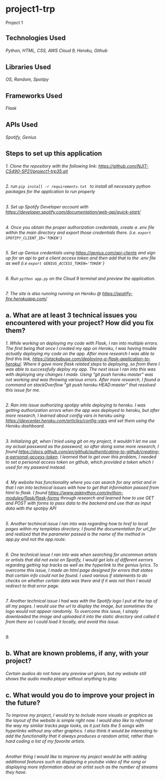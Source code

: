 # project1-trp
Project 1
## Technologies Used
###### Python, HTML, CSS, AWS Cloud 9, Heroku, Github
## Libraries Used
###### OS, Random, Spotipy
## Frameworks Used
###### Flask
## APIs Used
###### Spotify, Genius
## Steps to set up this application
###### 1. Clone the repository with the following link: https://github.com/NJIT-CS490-SP21/project1-trp35.git
###### 2. run ```pip install -r requirements.txt ``` to install all necessary python packages for the application to run properly
###### 3. Set up Spotify Developer account with https://developer.spotify.com/documentation/web-api/quick-start/
###### 4. Once you obtain the proper authorization credentials, create a .env file within the main directory and export those credentials there. (i.e. ```export SPOTIPY_CLIENT_ID='TOKEN'```)
###### 5. Set up Genius credentials using https://genius.com/api-clients and sign up for an api to get a client access token and then add that to the .env file as well (i.e ```export GENIUS_ACCESS_TOKEN='TOKEN'```)
###### 6. Run ```python app.py``` on the Cloud 9 terminal and preview the application.
###### 7. The site is also running running on Heroku @ https://spotify-fire.herokuapp.com/
## a. What are at least 3 technical issues you encountered with your project? How did you fix them?
###### 1. While working on deploying my code with Flask, I ran into multiple errors. The first being that once I created my app on Heroku, I was having trouble actually deploying my code on the app. After more research I was able to find this link, https://stackabuse.com/deploying-a-flask-application-to-heroku/. Where it gave more flask related steps to deploying, so from there I was able to successfully deploy my app. The next issue I ran into this was with deploying any changes I made. Using "git push heroku master" was not working and was throwing various errors. After more research, I found a command on stackOverflow "git push heroku HEAD:master" that resolved this issue for me.
###### 2. Ran into issue authorizing spotipy while deploying to heroku. I was getting authorization errors when the app was deployed to heroku, but after more research, I learned about config vars in heroku using https://devcenter.heroku.com/articles/config-vars and set them using the Heroku dashboard.
###### 3. Initializing git, when I tried using git on my project, it wouldn't let me use my actual password as the password, so after doing some more research, I found https://docs.github.com/en/github/authenticating-to-github/creating-a-personal-access-token. I learned that to get over this problem, I needed to set a personal access token on github, which provided a token which I used for my pasword instead.
###### 4. My website has functionality where you can search for any artist and in that I ran into technical issues with how to get that information passed from html to flask. I found https://www.askpython.com/python-modules/flask/flask-forms through research and learned how to use GET and POST with forms to pass data to the backend and use that as input data with the spotipy API
###### 5. Another techincal issue I ran into was regarding how to href to local pages within my templates directory. I found the documentation for url_for and realized that the parameter passed is the name of the method in app.py and not the app.route.
###### 6. One technical issue I ran into was when searching for uncommon artists or artists that did not exist on Spotify, I would get lots of different eerrors regarding getting top tracks as well as the hyperlink to the genius lyrics. To overcome this issue, I made an html page designed for errors that states that certain info could not be found. I used various if statements to do checks on whether certain data was there and if it was not then I would redirect to that error page.
###### 7. Another technical issue I had was with the Spotify logo I put at the top of all my pages. I would use the url to display the image, but sometimes the logo would not appear randomly. To overcome this issue, I simply downloaded the image and uploaded it into the static directory and called it from there so I could load it locally, and avoid this issue.
###### 9. 
## b. What are known problems, if any, with your project? 
###### Certain audios do not have any preview url given, but my website still shows the audio media player without anything to play.
## c. What would you do to improve your project in the future? 
###### To improve my project, I would try to include more visuals or graphics as the layout of the website is simple right now. I would also like to reformat the way my similar tracks page looks, as it just lists the 5 songs with hyperlinks without any other graphics. I also think it would be interesting to add the functionality that it always produces a random artist, rather than hard coding a list of my favorite artists.
###### Another thing I would like to improve my project would be with adding additional features such as displaying a youtube video of the song or displaying more information about an artist such as the number of streams they have.
